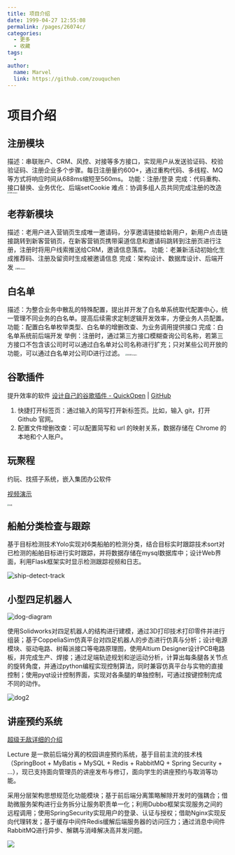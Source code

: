 ```yaml
---
title: 项目介绍
date: 1999-04-27 12:55:08
permalink: /pages/26074c/
categories:
  - 更多
  - 收藏
tags:
  - 
author: 
  name: Marvel
  link: https://github.com/zouquchen
---
```


# 项目介绍

## 注册模块
描述：串联账户、CRM、风控、对接等多方接口，实现用户从发送验证码、校验验证码、注册企业多个步骤。每日注册量约600+，通过重构代码、多线程、MQ等方式将响应时间从688ms缩短至560ms。
功能：注册/登录
完成：代码重构、接口替换、业务优化、后端setCookie
难点：协调多组人员共同完成注册的改造
<img src="https://marvel-site-imgs-2024.oss-cn-shanghai.aliyuncs.com/%E6%B3%A8%E5%86%8C.drawio.png" alt="注册.drawio" style="zoom:25%;" />

## 老荐新模块
描述：老用户进入营销页生成唯一邀请码，分享邀请链接给新用户，新用户点击链接跳转到新客营销页，在新客营销页携带渠道信息和邀请码跳转到注册页进行注册，注册时将用户线索推送给CRM，邀请信息落库。
功能：老兼新活动初始化生成推荐码、注册及留资时生成被邀请信息
完成：架构设计、数据库设计、后端开发
<img src="https://marvel-site-imgs-2024.oss-cn-shanghai.aliyuncs.com/%E8%90%A5%E9%94%80.drawio.png" alt="营销.drawio" style="zoom:25%;" />

## 白名单
描述：为整合业务中散乱的特殊配置，提出并开发了白名单系统取代配置中心，统一管理不同业务的白名单。提高后续需求定制逻辑开发效率，方便业务人员配置。
功能：配置白名单枚举类型、白名单的增删改查、为业务调用提供接口
完成：白名单系统前后端开发
举例：注册时，通过第三方接口模糊查询公司名称，若第三方接口不包含该公司时可以通过白名单对公司名称进行扩充；只对某些公司开放的功能，可以通过白名单对公司ID进行过滤。
<img src="https://marvel-site-imgs-2024.oss-cn-shanghai.aliyuncs.com/%E7%99%BD%E5%90%8D%E5%8D%95.drawio.png" alt="白名单.drawio" style="zoom:25%;" />

## 谷歌插件
提升效率的软件
[设计自己的谷歌插件 - QuickOpen](https://zouquchen.github.io/pages/fdd4d1/) | [GitHub](https://github.com/zouquchen/chrome-extension-quickopen)

1. 快捷打开标签页：通过输入的简写打开新标签页。比如，输入 git，打开 Github 官网。
2. 配置文件增删改查：可以配置简写和 url 的映射关系，数据存储在 Chrome 的本地和个人账户。

## 玩聚程

约玩、找搭子系统，嵌入集团办公软件

[视频演示](https://www.bilibili.com/video/BV1Hr421g7Tf/)

<img src="https://marvel-site-imgs-2024.oss-cn-shanghai.aliyuncs.com/%E5%90%88%E6%88%90.png" alt="合成" style="zoom: 25%;" />

## 船舶分类检查与跟踪

基于目标检测技术Yolo实现对6类船舶的检测分类，结合目标实时跟踪技术sort对已检测的船舶目标进行实时跟踪，并将数据存储在mysql数据库中；设计Web界面，利用Flask框架实时显示检测跟踪视频和日志。

![ship-detect-track](https://studynote-images.oss-cn-hangzhou.aliyuncs.com/ship-detect-track.gif)

## 小型四足机器人

![dog-diagram](https://studynote-images.oss-cn-hangzhou.aliyuncs.com/dog-diagram.png)

使用Solidworks对四足机器人的结构进行建模，通过3D打印技术打印零件并进行组装；基于CoppeliaSim仿真平台对四足机器人的步态进行仿真与分析；设计电源模块、驱动电路、树莓派接口等电路原理图，使用Altium Designer设计PCB电路板，并完成生产、焊接；通过足端轨迹规划和逆运动分析，计算出每条腿各关节点的旋转角度，并通过python编程实现控制算法，同时兼容仿真平台与实物的直接控制；使用pyqt设计控制界面，实现对各条腿的单独控制，可通过按键控制完成不同的动作。

![dog2](https://studynote-images.oss-cn-hangzhou.aliyuncs.com/dog.gif)

## 讲座预约系统

[超级无敌详细的介绍](https://zouquchen.github.io/pages/cfc705/)

Lecture 是一款前后端分离的校园讲座预约系统，基于目前主流的技术栈（SpringBoot + MyBatis + MySQL + Redis + RabbitMQ + Spring Security + ...），现已支持面向管理员的讲座发布与修订，面向学生的讲座预约与取消等功能。

采用分层架构思想规范化功能模块；基于前后端分离策略解除开发时的强耦合；借助微服务架构进行业务拆分让服务职责单一化；利用Dubbo框架实现服务之间的远程调用；使用SpringSecurity实现用户的登录、认证与授权；借助Nginx实现反向代理转发；基于缓存中间件Redis缓解后端服务器的访问压力；通过消息中间件RabbitMQ进行异步、解耦与消峰解决高并发问题。

![](https://studynote-images.oss-cn-hangzhou.aliyuncs.com/UI_admin_list.png)